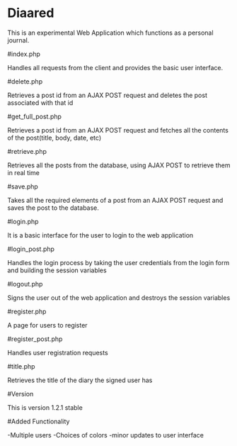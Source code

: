 # Diaared

This is an experimental Web Application which functions as a personal
journal.

#index.php

Handles all requests from the client and provides the basic
user interface.

#delete.php

Retrieves a post id from an AJAX POST request and deletes the
post associated with that id

#get_full_post.php

Retrieves a post id from an AJAX POST request and fetches all
the contents of the post(title, body, date, etc)

#retrieve.php

Retrieves all the posts from the database, using AJAX POST
to retrieve them in real time

#save.php

Takes all the required elements of a post from an AJAX POST
request and saves the post to the database.

#login.php

It is a basic interface for the user to login to the
web application

#login_post.php

Handles the login process by taking the user credentials
from the login form and building the session variables

#logout.php

Signs the user out of the web application and destroys
the session variables

#register.php

A page for users to register

#register_post.php

Handles user registration requests

#title.php

Retrieves the title of the diary the signed user has

#Version

This is version 1.2.1 stable

#Added Functionality

-Multiple users
-Choices of colors
-minor updates to user interface


